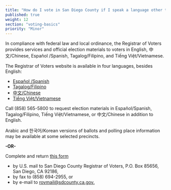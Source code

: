 ```yaml
---
title: "How do I vote in San Diego County if I speak a language other than English?"
published: true
weight: 12
section: "voting-basics"
priority: "Minor"
---
```


In compliance with federal law and local ordinance, the Registrar of Voters provides services and official election materials to voters in English, 中文/Chinese, Español /Spanish, Tagalog/Filipino, and Tiếng Việt/Vietnamese.  

The Registrar of Voters website is available in four languages, besides English:  

- [Español /Spanish](http://www.sdvote.com/content/rov/es.html)  
- [Tagalog/Filipino](http://www.sdvote.com/content/rov/tl.html)  
- [中文/Chinese](http://www.sdvote.com/content/rov/zh.html)  
- [Tiếng Việt/Vietnamese](http://www.sdvote.com/content/rov/vi.html)  

Call (858) 565-5800 to request election materials in Español/Spanish, Tagalog/Filipino, Tiếng Việt/Vietnamese, or 中文/Chinese in addition to English.  

Arabic and 한국어/Korean versions of ballots and polling place information may be available at some selected precincts.  

**-OR-**  
  
Complete and return [this form](http://www.sdvote.com/content/dam/rov/en/pdf/TEM%20Request%20Form.pdf)   

- by U.S. mail to San Diego County Registrar of Voters, P.O. Box 85656, San Diego, CA 92186,  
- by fax to (858) 694-2955, or  
- by e-mail to [rovmail@sdcounty.ca.gov.](mailto:rovmail@sdcounty.ca.gov)      
